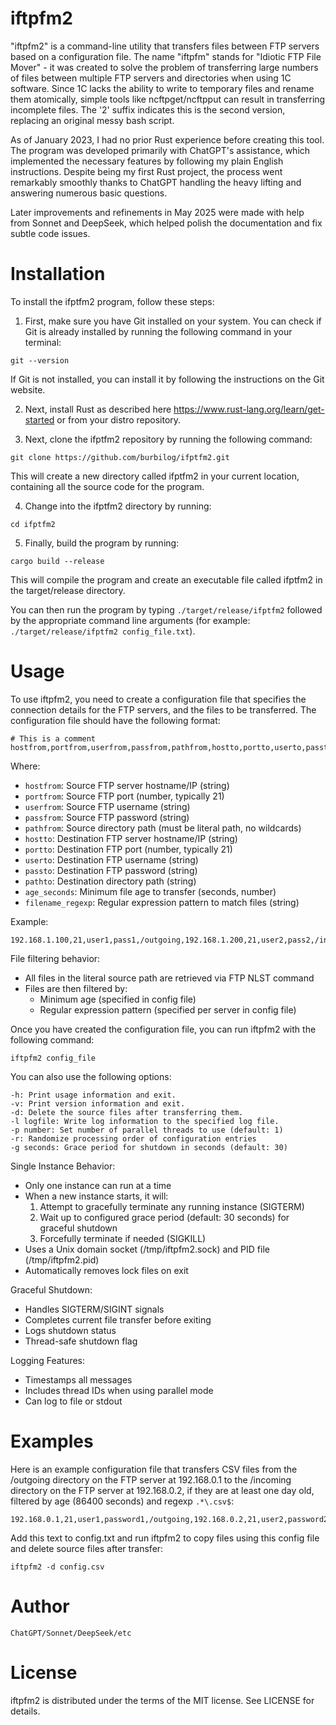 iftpfm2
=======

"iftpfm2" is a command-line utility that transfers files between FTP servers based on a configuration file. The name "iftpfm" stands for "Idiotic FTP File Mover" - it was created to solve the problem of transferring large numbers of files between multiple FTP servers and directories when using 1C software. Since 1C lacks the ability to write to temporary files and rename them atomically, simple tools like ncftpget/ncftpput can result in transferring incomplete files. The '2' suffix indicates this is the second version, replacing an original messy bash script.

As of January 2023, I had no prior Rust experience before creating this tool. The program was developed primarily with ChatGPT's assistance, which implemented the necessary features by following my plain English instructions. Despite being my first Rust project, the process went remarkably smoothly thanks to ChatGPT handling the heavy lifting and answering numerous basic questions.

Later improvements and refinements in May 2025 were made with help from Sonnet and DeepSeek, which helped polish the documentation and fix subtle code issues.

Installation
============

To install the ifptfm2 program, follow these steps:

1. First, make sure you have Git installed on your system. You can check if Git is already installed by running the following command in your terminal:

~~~
git --version
~~~

If Git is not installed, you can install it by following the instructions on the Git website.

2. Next, install Rust as described here https://www.rust-lang.org/learn/get-started or from your distro repository.

3. Next, clone the ifptfm2 repository by running the following command:

~~~
git clone https://github.com/burbilog/ifptfm2.git
~~~

This will create a new directory called ifptfm2 in your current location, containing all the source code for the program.

4. Change into the ifptfm2 directory by running:

~~~
cd ifptfm2
~~~

5. Finally, build the program by running:

~~~
cargo build --release
~~~

This will compile the program and create an executable file called ifptfm2 in the target/release directory.

You can then run the program by typing `./target/release/ifptfm2` followed by the appropriate command line arguments (for example: `./target/release/ifptfm2 config_file.txt`).



Usage
=====

To use iftpfm2, you need to create a configuration file that specifies the connection details for the FTP servers, and the files to be transferred. The configuration file should have the following format:

~~~
# This is a comment
hostfrom,portfrom,userfrom,passfrom,pathfrom,hostto,portto,userto,passto,pathto,age_seconds,filename_regexp
~~~

Where:
- `hostfrom`: Source FTP server hostname/IP (string)
- `portfrom`: Source FTP port (number, typically 21)
- `userfrom`: Source FTP username (string)
- `passfrom`: Source FTP password (string)
- `pathfrom`: Source directory path (must be literal path, no wildcards)
- `hostto`: Destination FTP server hostname/IP (string)
- `portto`: Destination FTP port (number, typically 21)
- `userto`: Destination FTP username (string)
- `passto`: Destination FTP password (string)
- `pathto`: Destination directory path (string)
- `age_seconds`: Minimum file age to transfer (seconds, number)
- `filename_regexp`: Regular expression pattern to match files (string)

Example:
```
192.168.1.100,21,user1,pass1,/outgoing,192.168.1.200,21,user2,pass2,/incoming,3600,.*\.xml$
```

File filtering behavior:
- All files in the literal source path are retrieved via FTP NLST command
- Files are then filtered by:
  - Minimum age (specified in config file)
  - Regular expression pattern (specified per server in config file)

Once you have created the configuration file, you can run iftpfm2 with the following command:

~~~
iftpfm2 config_file
~~~

You can also use the following options:

    -h: Print usage information and exit.
    -v: Print version information and exit.
    -d: Delete the source files after transferring them.
    -l logfile: Write log information to the specified log file.
    -p number: Set number of parallel threads to use (default: 1)
    -r: Randomize processing order of configuration entries
    -g seconds: Grace period for shutdown in seconds (default: 30)

Single Instance Behavior:
- Only one instance can run at a time
- When a new instance starts, it will:
  1. Attempt to gracefully terminate any running instance (SIGTERM)
  2. Wait up to configured grace period (default: 30 seconds) for graceful shutdown
  3. Forcefully terminate if needed (SIGKILL)
- Uses a Unix domain socket (/tmp/iftpfm2.sock) and PID file (/tmp/iftpfm2.pid)
- Automatically removes lock files on exit

Graceful Shutdown:
- Handles SIGTERM/SIGINT signals
- Completes current file transfer before exiting
- Logs shutdown status
- Thread-safe shutdown flag

Logging Features:
- Timestamps all messages
- Includes thread IDs when using parallel mode
- Can log to file or stdout

Examples
========

Here is an example configuration file that transfers CSV files from the /outgoing directory on the FTP server at 192.168.0.1 to the /incoming directory on the FTP server at 192.168.0.2, if they are at least one day old, filtered by age (86400 seconds) and regexp `.*\.csv$`:

```
192.168.0.1,21,user1,password1,/outgoing,192.168.0.2,21,user2,password2,/incoming,86400,.*\.csv$
```

Add this text to config.txt and run iftpfm2 to copy files using this config file and delete source files after transfer:

```
iftpfm2 -d config.csv
```

Author
======

    ChatGPT/Sonnet/DeepSeek/etc

License
=======

iftpfm2 is distributed under the terms of the MIT license. See LICENSE for details.
